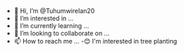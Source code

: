 - 👋 Hi, I’m @TuhumwireIan20
- 👀 I’m interested in ...
- 🌱 I’m currently learning ...
- 💞️ I’m looking to collaborate on ...
- 📫 How to reach me ...
-😊 I'm interested in tree planting

<!---
TuhumwireIan20/TuhumwireIan20 is a ✨ special ✨ repository because its `README.md` (this file) appears on your GitHub profile.
You can click the Preview link to take a look at your changes.
--->

